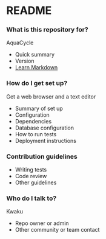 # README #

### What is this repository for? ###

AquaCycle
* Quick summary
* Version
* [Learn Markdown](https://bitbucket.org/tutorials/markdowndemo)

### How do I get set up? ###

Get a web browser and a text editor
* Summary of set up
* Configuration
* Dependencies
* Database configuration
* How to run tests
* Deployment instructions

### Contribution guidelines ###

* Writing tests
* Code review
* Other guidelines

### Who do I talk to? ###
Kwaku
* Repo owner or admin
* Other community or team contact